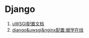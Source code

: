 #	Django
1.	[uWSGI配置文档](https://uwsgi-docs-zh.readthedocs.io/zh_CN/latest/tutorials/Django_and_nginx.html "uWSGI")
2.	[django&uwsgi&nginx配置:据学在线](http://projectsedu.com/)